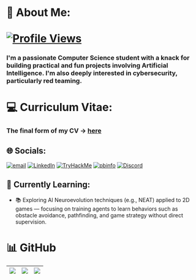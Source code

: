 # 💫 About Me: &nbsp;&nbsp;&nbsp;&nbsp;&nbsp;&nbsp;&nbsp;&nbsp;&nbsp;&nbsp;&nbsp;&nbsp;&nbsp;&nbsp;&nbsp;&nbsp;&nbsp;&nbsp;&nbsp;&nbsp;&nbsp;&nbsp;&nbsp;&nbsp;&nbsp;&nbsp;&nbsp;&nbsp;&nbsp;&nbsp;&nbsp;&nbsp;&nbsp;&nbsp;&nbsp;&nbsp;&nbsp;&nbsp;&nbsp;&nbsp;&nbsp;&nbsp;&nbsp;&nbsp;&nbsp;&nbsp;&nbsp;&nbsp;&nbsp;&nbsp;&nbsp;&nbsp;&nbsp;&nbsp;&nbsp;&nbsp;&nbsp;&nbsp;&nbsp;&nbsp;&nbsp;&nbsp;&nbsp;&nbsp;&nbsp;&nbsp;&nbsp;&nbsp;&nbsp;&nbsp;&nbsp;&nbsp;&nbsp;&nbsp;&nbsp;     [![Profile Views](https://komarev.com/ghpvc/?username=RadwB2112&label=Profile%20views&color=0e75b6&style=flat)](https://github.com/RadwB2112)
<h3>I'm a passionate Computer Science student with a knack for building practical and fun projects involving Artificial Intelligence. I'm also deeply interested in cybersecurity, particularly red teaming.
<br>

# 💻 Curriculum Vitae:
<h3>The final form of my CV → <a href="https://github.com/RadwB2112/Curriculum-Vitae/blob/main/BulearcaRaduMihaiCV.pdf">here</a></h3>
  
## 🌐 Socials: 
[![email](https://img.shields.io/badge/Email-D14836?logo=gmail&logoColor=white)](mailto:mihairadubulearca@gmail.com) 
[![LinkedIn](https://img.shields.io/badge/LinkedIn-0077B5?style=flat&logo=linkedin&logoColor=white)](https://linkedin.com/in/bulearca-radu-mihai-1aba29353/)
[![TryHackMe](https://img.shields.io/badge/TryHackMe-0099FF?style=flat&logo=tryhackme&logoColor=white)](https://tryhackme.com/p/0dayradw)
[![pbinfo](https://img.shields.io/badge/pbinfo.ro-ff6600?style=flat&logo=codewars&logoColor=white)](https://www.pbinfo.ro/profil/radu3131)
[![Discord](https://img.shields.io/badge/Discord-@rdw-5865F2?logo=discord&logoColor=white)](https://discord.com/users/754326747377434715)
<br>


## 🧠 Currently Learning:
- 📚 Exploring AI Neuroevolution techniques (e.g., NEAT) applied to 2D games — focusing on training agents to learn behaviors such as obstacle avoidance, pathfinding, and game strategy without direct supervision.


# 📊 GitHub 
| ![](https://github-readme-stats.vercel.app/api?username=RadwB2112&theme=dark&hide_border=false&include_all_commits=false&count_private=false) | ![](https://github-readme-stats.vercel.app/api/top-langs/?username=RadwB2112&theme=dark&hide_border=false&include_all_commits=false&count_private=false&layout=compact) | ![](https://nirzak-streak-stats.vercel.app/?user=RadwB2112&theme=dark&hide_border=false)<br/>  |
|---|---|---|

<!-- 
[![Instagram](https://img.shields.io/badge/Instagram-%23E4405F.svg?logo=Instagram&logoColor=white)](https://instagram.com/) 


![](https://nirzak-streak-stats.vercel.app/?user=RadwB2112&theme=dark&hide_border=false)<br/>  


## 🛠️ Languages and Tools:
![Python](https://img.shields.io/badge/Python-3776AB?style=flat&logo=python&logoColor=white)
![JavaScript](https://img.shields.io/badge/JavaScript-F7DF1E?style=flat&logo=javascript&logoColor=black)
![React](https://img.shields.io/badge/React-20232A?style=flat&logo=react&logoColor=61DAFB)
![C++](https://img.shields.io/badge/c++-%2300599C.svg?style=for-the-badge&logo=c%2B%2B&logoColor=white) 
![Python](https://img.shields.io/badge/python-3670A0?style=for-the-badge&logo=python&logoColor=ffdd54) 
![Go](https://img.shields.io/badge/go-%2300ADD8.svg?style=for-the-badge&logo=go&logoColor=white)

-->

